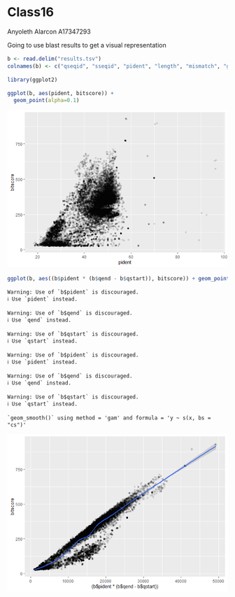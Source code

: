 # Class16
Anyoleth Alarcon A17347293

Going to use blast results to get a visual representation

``` r
b <- read.delim("results.tsv")
colnames(b) <- c("qseqid", "sseqid", "pident", "length", "mismatch", "gapopen", "qstart", "qend", "sstart", "send", "evalue", "bitscore")
```

``` r
library(ggplot2)
```

``` r
ggplot(b, aes(pident, bitscore)) +
  geom_point(alpha=0.1)
```

![](hw_files/figure-commonmark/unnamed-chunk-3-1.png)

``` r
ggplot(b, aes((b$pident * (b$qend - b$qstart)), bitscore)) + geom_point(alpha=0.1) + geom_smooth()
```

    Warning: Use of `b$pident` is discouraged.
    ℹ Use `pident` instead.

    Warning: Use of `b$qend` is discouraged.
    ℹ Use `qend` instead.

    Warning: Use of `b$qstart` is discouraged.
    ℹ Use `qstart` instead.

    Warning: Use of `b$pident` is discouraged.
    ℹ Use `pident` instead.

    Warning: Use of `b$qend` is discouraged.
    ℹ Use `qend` instead.

    Warning: Use of `b$qstart` is discouraged.
    ℹ Use `qstart` instead.

    `geom_smooth()` using method = 'gam' and formula = 'y ~ s(x, bs = "cs")'

![](hw_files/figure-commonmark/unnamed-chunk-4-1.png)

